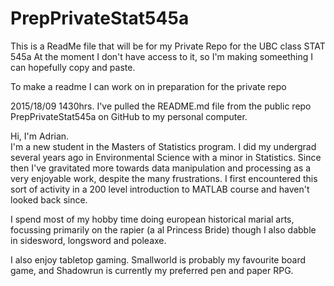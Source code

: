# PrepPrivateStat545a
This is a ReadMe file that will be for my Private Repo for the UBC class STAT 545a
At the moment I don't have access to it, so I'm making someething I can hopefully copy and paste.

To make a readme I can work on in preparation for the private repo


2015/18/09 1430hrs.  I've pulled the README.md file from the public repo PrepPrivateStat545a on GitHub to my personal computer.

Hi, I'm Adrian.  
I'm a new student in the Masters of Statistics program.  I did my undergrad several years ago in Environmental Science with a minor in Statistics.  Since then I've gravitated more towards data manipulation and processing as a very enjoyable work, despite the many frustrations.  I first encountered this sort of activity in a 200 level introduction to MATLAB course and haven't looked back since.

I spend most of my hobby time doing european historical marial arts, focussing primarily on the rapier (a al Princess Bride) though I also dabble in sidesword, longsword and poleaxe.

I also enjoy tabletop gaming.  Smallworld is probably my favourite board game, and Shadowrun is currently my preferred pen and paper RPG.